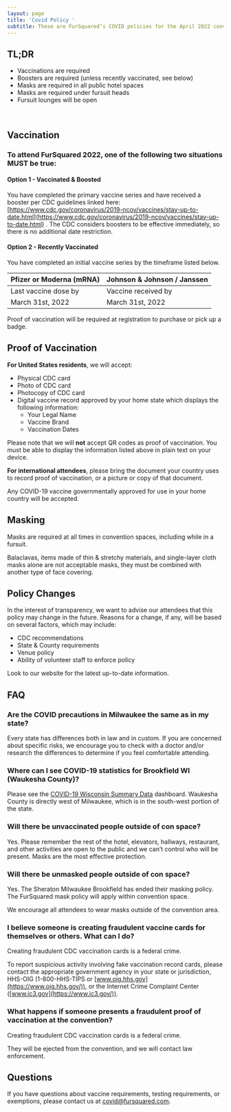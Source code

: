 ```yaml
---
layout: page
title: 'Covid Policy '
subtitle: These are FurSquared’s COVID policies for the April 2022 convention.
---
```


## **TL;DR**

* Vaccinations are required
* Boosters are required (unless recently vaccinated, see below)
* Masks are required in all public hotel spaces
* Masks are required under fursuit heads
* Fursuit lounges will be open

&nbsp;

## **Vaccination**

### **To attend FurSquared 2022, one of the following two situations MUST be true:**

#### **Option 1 - Vaccinated & Boosted**

You have completed the primary vaccine series and have received a booster per CDC guidelines linked here: [https://www.cdc.gov/coronavirus/2019-ncov/vaccines/stay-up-to-date.html](https://www.cdc.gov/coronavirus/2019-ncov/vaccines/stay-up-to-date.html) . The CDC considers boosters to be effective immediately, so there is no additional date restriction.

#### **Option 2 - Recently Vaccinated**

You have completed an initial vaccine series by the timeframe listed below.

| Pfizer or Moderna (mRNA) | Johnson & Johnson / Janssen |
| --- | --- |
| Last vaccine dose by | Vaccine received by |
| March 31st, 2022 | March 31st, 2022 |

Proof of vaccination will be required at registration to purchase or pick up a badge.

## **Proof of Vaccination**

**For United States residents**, we will accept:

* Physical CDC card
* Photo of CDC card
* Photocopy of CDC card
* Digital vaccine record approved by your home state which displays the following information:
  * Your Legal Name
  * Vaccine Brand
  * Vaccination Dates

Please note that we will **not** accept QR codes as proof of vaccination. You must be able to display the information listed above in plain text on your device.

**For international attendees**, please bring the document your country uses to record proof of vaccination, or a picture or copy of that document.

Any COVID-19 vaccine governmentally approved for use in your home country will be accepted.

## **Masking**

Masks are required at all times in convention spaces, including while in a fursuit.

Balaclavas, items made of thin & stretchy materials, and single-layer cloth masks alone are not acceptable masks, they must be combined with another type of face covering.

## **Policy Changes**

In the interest of transparency, we want to advise our attendees that this policy may change in the future. Reasons for a change, if any, will be based on several factors, which may include:

* CDC recommendations
* State & County requirements
* Venue policy
* Ability of volunteer staff to enforce policy

Look to our website for the latest up-to-date information.

## **FAQ**

### **Are the COVID precautions in Milwaukee the same as in my state?**

Every state has differences both in law and in custom. If you are concerned about specific risks, we encourage you to check with a doctor and/or research the differences to determine if you feel comfortable attending.

### **Where can I see COVID-19 statistics for Brookfield WI (Waukesha County)?**

Please see the [COVID-19 Wisconsin Summary Data](https://www.dhs.wisconsin.gov/covid-19/data.htm) dashboard. Waukesha County is directly west of Milwaukee, which is in the south-west portion of the state.

### **Will there be unvaccinated people outside of con space?**

Yes. Please remember the rest of the hotel, elevators, hallways, restaurant, and other activities are open to the public and we can’t control who will be present. Masks are the most effective protection.

### **Will there be unmasked people outside of con space?**

Yes. The Sheraton Milwaukee Brookfield has ended their masking policy. The FurSquared mask policy will apply within convention space.&nbsp;

We encourage all attendees to wear masks outside of the convention area.

### **I believe someone is creating fraudulent vaccine cards for themselves or others. What can I do?**

Creating fraudulent CDC vaccination cards is a federal crime.

To report suspicious activity involving fake vaccination record cards, please contact the appropriate government agency in your state or jurisdiction, HHS-OIG (1-800-HHS-TIPS or [www.oig.hhs.gov](https://www.oig.hhs.gov/)), or the Internet Crime Complaint Center ([www.ic3.gov](https://www.ic3.gov/)).

### **What happens if someone presents a fraudulent proof of vaccination at the convention?**

Creating fraudulent CDC vaccination cards is a federal crime.

They will be ejected from the convention, and we will contact law enforcement.

## **Questions**

If you have questions about vaccine requirements, testing requirements, or exemptions, please contact us at [covid@fursquared.com](mailto:covid@fursquared.com).

&nbsp;
